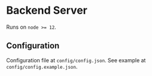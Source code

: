 # Backend Server

Runs on `node >= 12`.

## Configuration

Configuration file at `config/config.json`. See example at
`config/config.example.json`.

